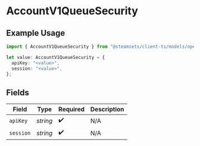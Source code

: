 # AccountV1QueueSecurity

## Example Usage

```typescript
import { AccountV1QueueSecurity } from "@steamsets/client-ts/models/operations";

let value: AccountV1QueueSecurity = {
  apiKey: "<value>",
  session: "<value>",
};
```

## Fields

| Field              | Type               | Required           | Description        |
| ------------------ | ------------------ | ------------------ | ------------------ |
| `apiKey`           | *string*           | :heavy_check_mark: | N/A                |
| `session`          | *string*           | :heavy_check_mark: | N/A                |